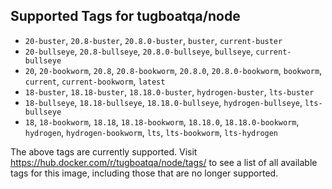 ## Supported Tags for tugboatqa/node

* `20-buster`, `20.8-buster`, `20.8.0-buster`, `buster`, `current-buster`
* `20-bullseye`, `20.8-bullseye`, `20.8.0-bullseye`, `bullseye`, `current-bullseye`
* `20`, `20-bookworm`, `20.8`, `20.8-bookworm`, `20.8.0`, `20.8.0-bookworm`, `bookworm`, `current`, `current-bookworm`, `latest`
* `18-buster`, `18.18-buster`, `18.18.0-buster`, `hydrogen-buster`, `lts-buster`
* `18-bullseye`, `18.18-bullseye`, `18.18.0-bullseye`, `hydrogen-bullseye`, `lts-bullseye`
* `18`, `18-bookworm`, `18.18`, `18.18-bookworm`, `18.18.0`, `18.18.0-bookworm`, `hydrogen`, `hydrogen-bookworm`, `lts`, `lts-bookworm`, `lts-hydrogen`

The above tags are currently supported. Visit https://hub.docker.com/r/tugboatqa/node/tags/ to see a list of all available tags for this image, including those that are no longer supported.
